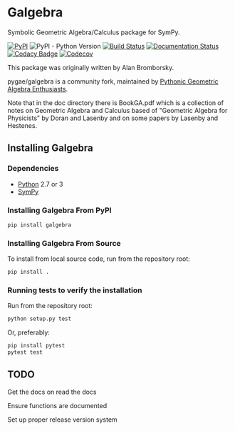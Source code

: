 Galgebra
========

Symbolic Geometric Algebra/Calculus package for SymPy.

[![PyPI](https://img.shields.io/pypi/v/galgebra.svg)](https://pypi.org/project/galgebra/) ![PyPI - Python Version](https://img.shields.io/pypi/pyversions/galgebra.svg) [![Build Status](https://travis-ci.com/pygae/galgebra.svg?branch=master)](https://travis-ci.com/pygae/galgebra) [![Documentation Status](https://readthedocs.org/projects/galgebra/badge/?version=latest)](https://galgebra.readthedocs.io/en/latest/?badge=latest) [![Codacy Badge](https://api.codacy.com/project/badge/Grade/fe7642c639a54d909a36c75db6c2fa49)](https://app.codacy.com/app/utensilcandel/galgebra?utm_source=github.com&utm_medium=referral&utm_content=pygae/galgebra&utm_campaign=Badge_Grade_Settings) [![Codecov](https://img.shields.io/codecov/c/github/pygae/galgebra.svg)](https://codecov.io/gh/pygae/galgebra)

This package was originally written by Alan Bromborsky.

pygae/galgebra is a community fork, maintained by [Pythonic Geometric Algebra Enthusiasts](https://github.com/pygae).

Note that in the doc directory there is BookGA.pdf which is a collection of notes on 
Geometric Algebra and Calculus based of "Geometric Algebra for Physicists" by Doran and 
Lasenby and on some papers by Lasenby and Hestenes.

Installing Galgebra
---------------------

### Dependencies

- [Python](https://www.python.org/) 2.7 or 3
- [SymPy](https://www.sympy.org)

### Installing Galgebra From PyPI

```bash
pip install galgebra
```

### Installing Galgebra From Source

To install from local source code, run from the repository root:

```bash
pip install .
```

### Running tests to verify the installation

Run from the repository root:

```bash
python setup.py test
```

Or, preferably:

```bash
pip install pytest
pytest test
```

TODO
-----

Get the docs on read the docs

Ensure functions are documented

Set up proper release version system
